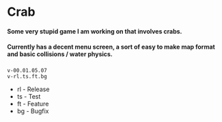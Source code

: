 # Crab
#### Some very stupid game I am working on that involves crabs.
#### Currently has a decent menu screen, a sort of easy to make map format and basic collisions / water physics.
###
``v-00.01.05.07`` <br>
``v-rl.ts.ft.bg`` <br>
- rl - Release
- ts - Test
- ft - Feature
- bg - Bugfix
